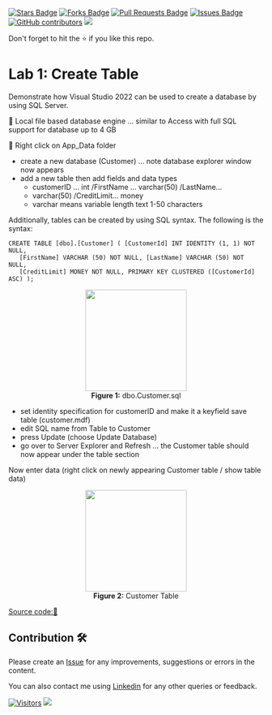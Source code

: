 <a href="https://github.com/drshahizan/learn-aspnet/stargazers"><img src="https://img.shields.io/github/stars/drshahizan/learn-aspnet" alt="Stars Badge"/></a>
<a href="https://github.com/drshahizan/learn-aspnet/network/members"><img src="https://img.shields.io/github/forks/drshahizan/learn-aspnet" alt="Forks Badge"/></a>
<a href="https://github.com/drshahizan/learn-aspnet/pulls"><img src="https://img.shields.io/github/issues-pr/drshahizan/learn-aspnet" alt="Pull Requests Badge"/></a>
<a href="https://github.com/drshahizan/learn-aspnet/issues"><img src="https://img.shields.io/github/issues/drshahizan/learn-aspnet" alt="Issues Badge"/></a>
<a href="https://github.com/drshahizan/learn-aspnet/graphs/contributors"><img alt="GitHub contributors" src="https://img.shields.io/github/contributors/drshahizan/learn-aspnet?color=2b9348"></a>
![](https://visitor-badge.glitch.me/badge?page_id=drshahizan/learn-aspnet)

Don't forget to hit the :star: if you like this repo.

# Lab 1: Create Table

Demonstrate how Visual Studio 2022 can be used to create a database by using SQL Server.

📌 Local file based database engine ... similar to Access with full SQL support for database up to 4 GB

📌 Right click on App_Data folder

- create a new database (Customer) ... note database explorer window now appears
- add a new table then add fields and data types
  - customerID ... int /FirstName ... varchar(50) /LastName...
  - varchar(50) /CreditLimit... money
  - varchar means variable length text 1-50 characters

Additionally, tables can be created by using SQL syntax. The following is the syntax:
```
CREATE TABLE [dbo].[Customer] ( [CustomerId] INT IDENTITY (1, 1) NOT NULL, 
   [FirstName] VARCHAR (50) NOT NULL, [LastName] VARCHAR (50) NOT NULL, 
   [CreditLimit] MONEY NOT NULL, PRIMARY KEY CLUSTERED ([CustomerId] ASC) );
```
<p align="center">
<img src="https://github.com/drshahizan/learn-aspnet/blob/main/lab/database/images/dboCustomer.png"  height="200" /></br>
<b>Figure 1:</b> dbo.Customer.sql
</p>

- set identity specification for customerID and make it a keyfield save table (customer.mdf)
- edit SQL name from Table to Customer
- press Update (choose Update Database)
- go over to Server Explorer and Refresh ... the Customer table should now appear under the table section

Now enter data (right click on newly appearing Customer table / show table data)

<p align="center">
<img src="https://github.com/drshahizan/learn-aspnet/blob/main/lab/database/images/Customer.png"  height="200" /></br>
<b>Figure 2:</b> Customer Table
</p>

[Source code:💾](https://drive.google.com/file/d/1eluWADfaz379wxmKAKNQq0tMS8d9i-su/view?usp=sharing)

## Contribution 🛠️
Please create an [Issue](https://github.com/drshahizan/Python_EDA/issues) for any improvements, suggestions or errors in the content.

You can also contact me using [Linkedin](https://www.linkedin.com/in/drshahizan/) for any other queries or feedback.

[![Visitors](https://api.visitorbadge.io/api/visitors?path=https%3A%2F%2Fgithub.com%2Fdrshahizan&labelColor=%23697689&countColor=%23555555&style=plastic)](https://visitorbadge.io/status?path=https%3A%2F%2Fgithub.com%2Fdrshahizan)
![](https://hit.yhype.me/github/profile?user_id=81284918)
